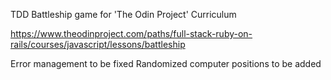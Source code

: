 TDD Battleship game for 'The Odin Project' Curriculum

https://www.theodinproject.com/paths/full-stack-ruby-on-rails/courses/javascript/lessons/battleship

Error management to be fixed
Randomized computer positions to be added